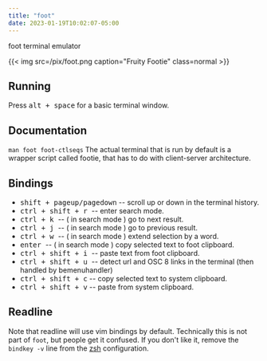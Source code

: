 ```yaml
---
title: "foot"
date: 2023-01-19T10:02:07-05:00
---
```


foot terminal emulator

{{< img src=/pix/foot.png caption="Fruity Footie" class=normal >}}

## Running

Press <kbd>alt + space</kbd> for a basic terminal window.

## Documentation

`man foot foot-ctlseqs`
The actual terminal that is run by default is a wrapper script called footie, that has to do with client-server architecture.

## Bindings

- <kbd>shift + pageup/pagedown</kbd> -- scroll up or down in the terminal history.
- <kbd>ctrl + shift + r </kbd> -- enter search mode.
- <kbd>ctrl + k </kbd> -- ( in search mode ) go to next result.
- <kbd>ctrl + j </kbd> -- ( in search mode ) go to previous result.
- <kbd>ctrl + w </kbd> -- ( in search mode ) extend selection by a word.
- <kbd>enter </kbd> -- ( in search mode ) copy selected text to foot clipboard.
- <kbd>ctrl + shift + i </kbd> -- paste text from foot clipboard.
- <kbd>ctrl + shift + u </kbd> -- detect url and OSC 8 links in the terminal (then handled by bemenuhandler)
- <kbd>ctrl + shift + c</kbd> -- copy selected text to system clipboard.
- <kbd>ctrl + shift + v</kbd> -- paste from system clipboard.

## Readline

Note that readline will use vim bindings by default.
Technically this is not part of `foot`, but people get it confused.
If you don't like it, remove the `bindkey -v` line from the [zsh](/zsh) configuration.

